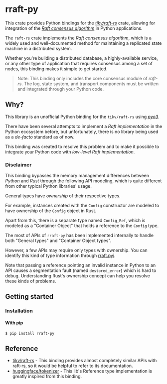 # rraft-py

This crate provides Python bindings for the *[tikv/raft-rs](https://github.com/tikv/raft-rs)* crate, allowing for integration of the [*Raft consensus algorithm*](https://en.wikipedia.org/wiki/Raft_(algorithm)) in Python applications.

The `raft-rs` crate implements the *Raft consensus algorithm*, which is a widely used and well-documented method for maintaining a replicated state machine in a distributed system.

Whether you're building a distributed database, a highly-available service, or any other type of application that requires consensus among a set of nodes, this binding makes it simple to get started.

> Note: This binding only includes the core consensus module of *raft-rs*. The log, state system, and transport components must be written and integrated  through your Python code.

## Why?

This library is an unofficial Python binding for the `tikv/raft-rs` using *[pyo3](https://github.com/PyO3/pyo3)*.

There have been several attempts to implement a *Raft implementation* in the Python ecosystem before, but unfortunately, there is no library being used as a *de-facto* standard as of now.

This binding was created to resolve this problem and to make it possible to integrate your Python code with *low-level Raft implementation*.

### Disclaimer

This binding bypasses the memory management differences between *Python* and *Rust* through the following API modeling, which is quite different from other typical Python libraries' usage.

General types have *ownership* of their respective types.

For example, instances created with the `Config` constructor are modeled to have ownership of the `Config` object in Rust.

Apart from this, there is a separate type named `Config_Ref`, which is modeled as a "Container Object" that holds a reference to the `Config` type.

The most of APIs of `rraft-py` has been implemented internally to handle both "General types" and "Container Object types".

However, a few APIs may require only types with ownership. You can identify this kind of type information through [rraft.pyi](https://github.com/lablup/rraft-py/blob/main/rraft.pyi).

Note that passing a reference pointing an invalid instance in Python to an API causes a segmentation fault (named `destored_error`) which is hard to debug. Understanding Rust's ownership concept can help you resolve these kinds of problems.

## Getting started

### Installation

#### With pip

```
$ pip install rraft-py
```

## Reference

- [tikv/raft-rs](https://docs.rs/raft/latest/raft) - This binding provides almost completely similar APIs with raft-rs, so it would be helpful to refer to its documentation.
- [huggingface/tokenizer](https://github.com/huggingface/tokenizers/tree/main/bindings/python) - This lib's Reference type implementation is greatly inspired from this binding.
